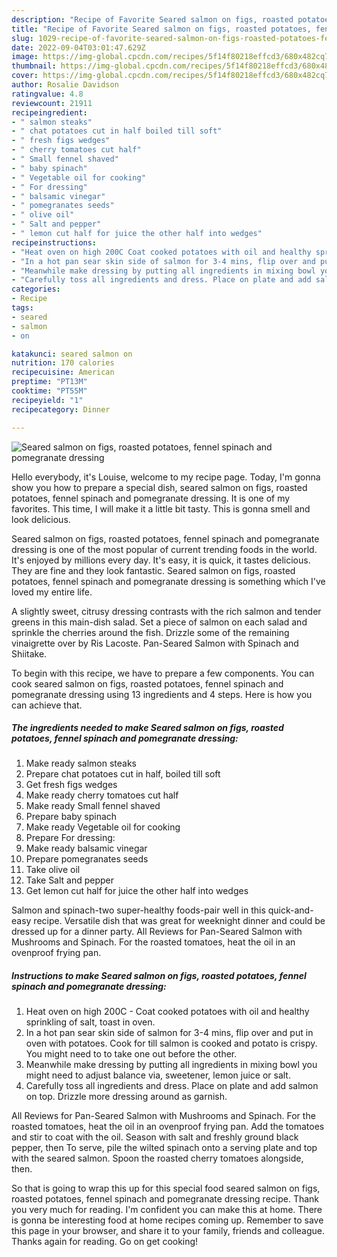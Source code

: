 ```yaml
---
description: "Recipe of Favorite Seared salmon on figs, roasted potatoes, fennel spinach and pomegranate dressing"
title: "Recipe of Favorite Seared salmon on figs, roasted potatoes, fennel spinach and pomegranate dressing"
slug: 1029-recipe-of-favorite-seared-salmon-on-figs-roasted-potatoes-fennel-spinach-and-pomegranate-dressing
date: 2022-09-04T03:01:47.629Z
image: https://img-global.cpcdn.com/recipes/5f14f80218effcd3/680x482cq70/seared-salmon-on-figs-roasted-potatoes-fennel-spinach-and-pomegranate-dressing-recipe-main-photo.jpg
thumbnail: https://img-global.cpcdn.com/recipes/5f14f80218effcd3/680x482cq70/seared-salmon-on-figs-roasted-potatoes-fennel-spinach-and-pomegranate-dressing-recipe-main-photo.jpg
cover: https://img-global.cpcdn.com/recipes/5f14f80218effcd3/680x482cq70/seared-salmon-on-figs-roasted-potatoes-fennel-spinach-and-pomegranate-dressing-recipe-main-photo.jpg
author: Rosalie Davidson
ratingvalue: 4.8
reviewcount: 21911
recipeingredient:
- " salmon steaks"
- " chat potatoes cut in half boiled till soft"
- " fresh figs wedges"
- " cherry tomatoes cut half"
- " Small fennel shaved"
- " baby spinach"
- " Vegetable oil for cooking"
- " For dressing"
- " balsamic vinegar"
- " pomegranates seeds"
- " olive oil"
- " Salt and pepper"
- " lemon cut half for juice the other half into wedges"
recipeinstructions:
- "Heat oven on high 200C Coat cooked potatoes with oil and healthy sprinkling of salt, toast in oven."
- "In a hot pan sear skin side of salmon for 3-4 mins, flip over and put in oven with potatoes. Cook for till salmon is cooked and potato is crispy. You might need to to take one out before the other."
- "Meanwhile make dressing by putting all ingredients in mixing bowl you might need to adjust balance via, sweetener, lemon juice or salt."
- "Carefully toss all ingredients and dress. Place on plate and add salmon on top. Drizzle more dressing around as garnish."
categories:
- Recipe
tags:
- seared
- salmon
- on

katakunci: seared salmon on 
nutrition: 170 calories
recipecuisine: American
preptime: "PT13M"
cooktime: "PT55M"
recipeyield: "1"
recipecategory: Dinner

---
```



![Seared salmon on figs, roasted potatoes, fennel spinach and pomegranate dressing](https://img-global.cpcdn.com/recipes/5f14f80218effcd3/680x482cq70/seared-salmon-on-figs-roasted-potatoes-fennel-spinach-and-pomegranate-dressing-recipe-main-photo.jpg)

Hello everybody, it's Louise, welcome to my recipe page. Today, I'm gonna show you how to prepare a special dish, seared salmon on figs, roasted potatoes, fennel spinach and pomegranate dressing. It is one of my favorites. This time, I will make it a little bit tasty. This is gonna smell and look delicious.

Seared salmon on figs, roasted potatoes, fennel spinach and pomegranate dressing is one of the most popular of current trending foods in the world. It's enjoyed by millions every day. It's easy, it is quick, it tastes delicious. They are fine and they look fantastic. Seared salmon on figs, roasted potatoes, fennel spinach and pomegranate dressing is something which I've loved my entire life.

A slightly sweet, citrusy dressing contrasts with the rich salmon and tender greens in this main-dish salad. Set a piece of salmon on each salad and sprinkle the cherries around the fish. Drizzle some of the remaining vinaigrette over by Ris Lacoste. Pan-Seared Salmon with Spinach and Shiitake.


To begin with this recipe, we have to prepare a few components. You can cook seared salmon on figs, roasted potatoes, fennel spinach and pomegranate dressing using 13 ingredients and 4 steps. Here is how you can achieve that.

<!--inarticleads1-->

##### The ingredients needed to make Seared salmon on figs, roasted potatoes, fennel spinach and pomegranate dressing:

1. Make ready  salmon steaks
1. Prepare  chat potatoes cut in half, boiled till soft
1. Get  fresh figs wedges
1. Make ready  cherry tomatoes cut half
1. Make ready  Small fennel shaved
1. Prepare  baby spinach
1. Make ready  Vegetable oil for cooking
1. Prepare  For dressing:
1. Make ready  balsamic vinegar
1. Prepare  pomegranates seeds
1. Take  olive oil
1. Take  Salt and pepper
1. Get  lemon cut half for juice the other half into wedges


Salmon and spinach-two super-healthy foods-pair well in this quick-and-easy recipe. Versatile dish that was great for weeknight dinner and could be dressed up for a dinner party. All Reviews for Pan-Seared Salmon with Mushrooms and Spinach. For the roasted tomatoes, heat the oil in an ovenproof frying pan. 

<!--inarticleads2-->

##### Instructions to make Seared salmon on figs, roasted potatoes, fennel spinach and pomegranate dressing:

1. Heat oven on high 200C - Coat cooked potatoes with oil and healthy sprinkling of salt, toast in oven.
1. In a hot pan sear skin side of salmon for 3-4 mins, flip over and put in oven with potatoes. Cook for till salmon is cooked and potato is crispy. You might need to to take one out before the other.
1. Meanwhile make dressing by putting all ingredients in mixing bowl you might need to adjust balance via, sweetener, lemon juice or salt.
1. Carefully toss all ingredients and dress. Place on plate and add salmon on top. Drizzle more dressing around as garnish.


All Reviews for Pan-Seared Salmon with Mushrooms and Spinach. For the roasted tomatoes, heat the oil in an ovenproof frying pan. Add the tomatoes and stir to coat with the oil. Season with salt and freshly ground black pepper, then To serve, pile the wilted spinach onto a serving plate and top with the seared salmon. Spoon the roasted cherry tomatoes alongside, then. 

So that is going to wrap this up for this special food seared salmon on figs, roasted potatoes, fennel spinach and pomegranate dressing recipe. Thank you very much for reading. I'm confident you can make this at home. There is gonna be interesting food at home recipes coming up. Remember to save this page in your browser, and share it to your family, friends and colleague. Thanks again for reading. Go on get cooking!
